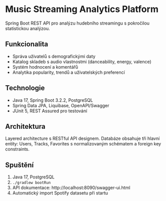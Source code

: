 # Music Streaming Analytics Platform

Spring Boot REST API pro analýzu hudebního streamingu s pokročilou statistickou analýzou.

## Funkcionalita

- Správa uživatelů s demografickými daty
- Katalog skladeb s audio vlastnostmi (danceability, energy, valence)
- Systém hodnocení a komentářů
- Analytika popularity, trendů a uživatelských preferencí

## Technologie

- Java 17, Spring Boot 3.2.2, PostgreSQL
- Spring Data JPA, Liquibase, OpenAPI/Swagger
- JUnit 5, REST Assured pro testování

## Architektura

Layered architecture s RESTful API designem. Databáze obsahuje tři hlavní entity: Users, Tracks, Favorites s normalizovaným schématem a foreign key constraints.

## Spuštění

1. Java 17, PostgreSQL
2. `./gradlew bootRun`
3. API dokumentace: http://localhost:8090/swagger-ui.html
4. Automatický import Spotify datasetu při startu

